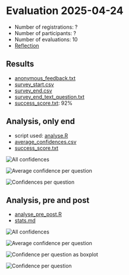 # Evaluation 2025-04-24

- Number of registrations: ?
- Number of participants: ?
- Number of evaluations:  10
- [Reflection](../../reflections/20250424/README.md)

## Results

- [anonymous_feedback.txt](anonymous_feedback.txt)
- [survey_start.csv](survey_start.csv)
- [survey_end.csv](survey_end.csv)
- [survey_end_text_question.txt](survey_end_text_question.txt)
- [success_score.txt](success_score.txt): 92%

## Analysis, only end

- script used: [analyse.R](analyse.R)
- [average_confidences.csv](average_confidences.csv)
- [success_score.txt](success_score.txt)

![All confidences](all_confidences.png)

![Average confidence per question](average_confidences_per_question.png)

![Confidences per question](confidences_per_question.png)

## Analysis, pre and post


- [analyse_pre_post.R](analyse_pre_post.R)
- [stats.md](stats.md)

![All confidences](all_confidences_pre_post.png)

![Average confidence per question](average_confidences_per_question_pre_post.png)

![Confidence per question as boxplot](confidences_per_question_boxplot_pre_post.png)

![Confidence per question](confidences_per_question_pre_post.png)
